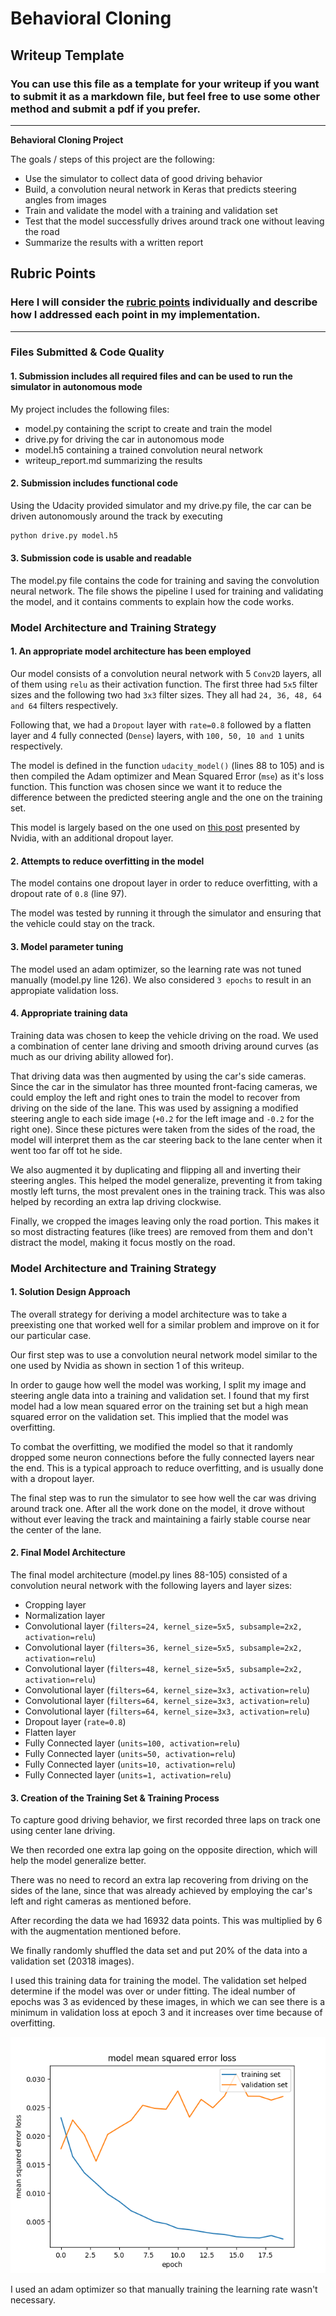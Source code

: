 # **Behavioral Cloning** 

## Writeup Template

### You can use this file as a template for your writeup if you want to submit it as a markdown file, but feel free to use some other method and submit a pdf if you prefer.

---

**Behavioral Cloning Project**

The goals / steps of this project are the following:
* Use the simulator to collect data of good driving behavior
* Build, a convolution neural network in Keras that predicts steering angles from images
* Train and validate the model with a training and validation set
* Test that the model successfully drives around track one without leaving the road
* Summarize the results with a written report

## Rubric Points
### Here I will consider the [rubric points](https://review.udacity.com/#!/rubrics/432/view) individually and describe how I addressed each point in my implementation.  

---
### Files Submitted & Code Quality

#### 1. Submission includes all required files and can be used to run the simulator in autonomous mode

My project includes the following files:
* model.py containing the script to create and train the model
* drive.py for driving the car in autonomous mode
* model.h5 containing a trained convolution neural network 
* writeup_report.md summarizing the results

#### 2. Submission includes functional code
Using the Udacity provided simulator and my drive.py file, the car can be driven autonomously around the track by executing 
```sh
python drive.py model.h5
```

#### 3. Submission code is usable and readable

The model.py file contains the code for training and saving the convolution neural network. The file shows the pipeline I used for training and validating the model, and it contains comments to explain how the code works.

### Model Architecture and Training Strategy

#### 1. An appropriate model architecture has been employed

Our model consists of a convolution neural network with 5 `Conv2D` layers, all of them using `relu` as their activation function. The first three had `5x5` filter sizes and the following two had `3x3` filter sizes. They all had `24, 36, 48, 64 and 64` filters respectively. 

Following that, we had a `Dropout` layer with `rate=0.8` followed by a flatten layer and 4 fully connected (`Dense`) layers, with `100, 50, 10 and 1` units respectively.

The model is defined in the function `udacity_model()` (lines 88 to 105) and is then compiled the Adam optimizer and Mean Squared Error (`mse`) as it's loss function. This function was chosen since we want it to reduce the difference between the predicted steering angle and the one on the training set.

This model is largely based on the one used on [this post](https://developer.nvidia.com/blog/deep-learning-self-driving-cars/) presented by Nvidia, with an additional dropout layer.

#### 2. Attempts to reduce overfitting in the model

The model contains one dropout layer in order to reduce overfitting, with a dropout rate of `0.8` (line 97).

The model was tested by running it through the simulator and ensuring that the vehicle could stay on the track.

#### 3. Model parameter tuning

The model used an adam optimizer, so the learning rate was not tuned manually (model.py line 126). We also considered `3 epochs` to result in an appropiate validation loss.

#### 4. Appropriate training data

Training data was chosen to keep the vehicle driving on the road. We used a combination of center lane driving and smooth driving around curves (as much as our driving ability allowed for).

That driving data was then augmented by using the car's side cameras. Since the car in the simulator has three mounted front-facing cameras, we could employ the left and right ones to train the model to recover from driving on the side of the lane. This was used by assigning a modified steering angle to each side image (`+0.2` for the left image and `-0.2` for the right one). Since these pictures were taken from the sides of the road, the model will interpret them as the car steering back to the lane center when it went too far off tot he side.

We also augmented it by duplicating and flipping all and inverting their steering angles. This helped the model generalize, preventing it from taking mostly left turns, the most prevalent ones in the training track. This was also helped by recording an extra lap driving clockwise.

Finally, we cropped the images leaving only the road portion. This makes it so most distracting features (like trees) are removed from them and don't distract the model, making it focus mostly on the road.

### Model Architecture and Training Strategy

#### 1. Solution Design Approach

The overall strategy for deriving a model architecture was to take a preexisting one that worked well for a similar problem and improve on it for our particular case.

Our first step was to use a convolution neural network model similar to the one used by Nvidia as shown in section 1 of this writeup.

In order to gauge how well the model was working, I split my image and steering angle data into a training and validation set. I found that my first model had a low mean squared error on the training set but a high mean squared error on the validation set. This implied that the model was overfitting. 

To combat the overfitting, we modified the model so that it randomly dropped some neuron connections before the fully connected layers near the end. This is a typical approach to reduce overfitting, and is usually done with a dropout layer.

The final step was to run the simulator to see how well the car was driving around track one. After all the work done on the model, it drove without without ever leaving the track and maintaining a fairly stable course near the center of the lane.

#### 2. Final Model Architecture

The final model architecture (model.py lines 88-105) consisted of a convolution neural network with the following layers and layer sizes:
- Cropping layer
- Normalization layer
- Convolutional layer (`filters=24, kernel_size=5x5, subsample=2x2, activation=relu`)
- Convolutional layer (`filters=36, kernel_size=5x5, subsample=2x2, activation=relu`)
- Convolutional layer (`filters=48, kernel_size=5x5, subsample=2x2, activation=relu`)
- Convolutional layer (`filters=64, kernel_size=3x3, activation=relu`)
- Convolutional layer (`filters=64, kernel_size=3x3, activation=relu`)
- Convolutional layer (`filters=64, kernel_size=3x3, activation=relu`)
- Dropout layer (`rate=0.8`)
- Flatten layer
- Fully Connected layer (`units=100, activation=relu`)
- Fully Connected layer (`units=50, activation=relu`)
- Fully Connected layer (`units=10, activation=relu`)
- Fully Connected layer (`units=1, activation=relu`)

#### 3. Creation of the Training Set & Training Process

To capture good driving behavior, we first recorded three laps on track one using center lane driving.

We then recorded one extra lap going on the opposite direction, which will help the model generalize better.

There was no need to record an extra lap recovering from driving on the sides of the lane, since that was already achieved by employing the car's left and right cameras as mentioned before.

After recording the data we had 16932 data points. This was multiplied by 6 with the augmentation mentioned before.

We finally randomly shuffled the data set and put 20% of the data into a validation set (20318 images). 

I used this training data for training the model. The validation set helped determine if the model was over or under fitting. The ideal number of epochs was 3 as evidenced by these images, in which we can see there is a minimum in validation loss at epoch 3 and it increases over time because of overfitting.

![Model Performance when training](./with_dropout.png)

I used an adam optimizer so that manually training the learning rate wasn't necessary.

